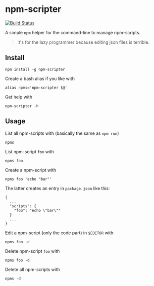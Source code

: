 # npm-scripter

[![Build Status](https://travis-ci.org/thomd/npm-scripter.png)](https://travis-ci.org/thomd/npm-scripter)

A simple `npm` helper for the command-line to manage npm-scripts.

> It's for the lazy programmer because editing json files is terrible.

## Install

    npm install -g npm-scripter

Create a bash alias if you like with

    alias npms='npm-scripter $@'

Get help with

    npm-scripter -h

## Usage

List all npm-scripts with (basically the same as `npm run`)

    npms

List npm-script `foo` with

    npms foo

Create a npm-script with

    npms foo 'echo "bar"'

The latter creates an entry in `package.json` like this:

    {
      ...
      "scripts": {
        "foo": "echo \"bar\""
      }
      ...
    }

Edit a npm-script (only the code part) in `$EDITOR` with

    npms foo -e

Delete npm-script `foo` with

    npms foo -d

Delete all npm-scripts with

    npms -d
